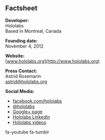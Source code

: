 
## Factsheet


**Developer:**  
Hololabs  
Based in Montreal, Canada

**Founding date:**  
November 4, 2012

**Website:**  
[www.hololabs.org](http://www.hololabs.org)

**Press Contact:**  
Astrid Rosemarin  
astrid@hololabs.org

**Social Media:**

<ul class="fa-ul fontawesome-override">
<li><i class="fa-li fa fa-facebook fa-fw"></i><a href="http://facebook.com/hololabs" target="_blank">facebook.com/hololabs</a></li>
<li><i class="fa-li fa fa-twitter fa-fw"></i><a href="http://twitter.com/hololabs" target="_blank">@hololabs</a></li>
<li><i class="fa-li fa fa-google-plus fa-fw"></i><a href="https://plus.google.com/108176335010820158424" target="_blank">Google+ page</a></li>
<li><i class="fa-li fa fa-linkedin-square fa-fw"></i><a href="http://www.linkedin.com/company/1663921" target="_blank">Hololabs LinkedIn</a></li>
<li><i class="fa-li fa fa-youtube fa-fw"></i><a href="http://www.youtube.com/user/hololabs" target="_blank">Hololabs videos</a></li>
</ul>


fa-youtube
fa-tumblr